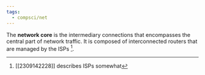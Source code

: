 ```yaml
---
tags:
  - compsci/net
---
```

The **network core** is the intermediary connections that encompasses the central part of network traffic. It is composed of interconnected routers that are managed by the ISPs [^1].

[^1]: [[2309142228]] describes ISPs somewhat